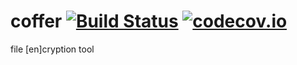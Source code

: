 # coffer [![Build Status](https://travis-ci.org/robobrobro/coffer.svg?branch=master)](https://travis-ci.org/robobrobro/coffer) [![codecov.io](https://codecov.io/github/robobrobro/coffer/coverage.svg?branch=master)](https://codecov.io/github/robobrobro/coffer?branch=master)
file [en]cryption tool
